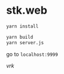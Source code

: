 # stk.web

```sh
yarn install
```

```sh
yarn build
yarn server.js
```

go to ```localhost:9999```

_vrk_
